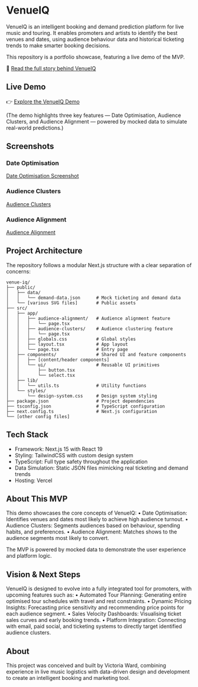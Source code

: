 #  VenueIQ

VenueIQ is an intelligent booking and demand prediction platform for live music and touring. It enables promoters and artists to identify the best venues and dates, using audience behaviour data and historical ticketing trends to make smarter booking decisions.

This repository is a portfolio showcase, featuring a live demo of the MVP.

📖 [Read the full story behind VenueIQ](https://www.notion.so/VenueIQ-2351d53cfded80e68a4afed09bd24c3e)

## Live Demo

👉 [Explore the VenueIQ Demo](https://venue-iq.vercel.app/)

(The demo highlights three key features — Date Optimisation, Audience Clusters, and Audience Alignment — powered by mocked data to simulate real-world predictions.)

## Screenshots

### Date Optimisation

[Date Optimisation Screenshot](https://github.com/vwvw25/venueiq/blob/f7819bdf1aef27483898dd309aec47be9439ab8f/screenshots/Screenshot%202025-07-22%20at%2001.05.16.png)

### Audience Clusters

[Audience Clusters](https://github.com/vwvw25/venueiq/blob/f7819bdf1aef27483898dd309aec47be9439ab8f/screenshots/Screenshot%202025-07-22%20at%2001.06.38.png)

### Audience Alignment

[Audience Alignment](https://github.com/vwvw25/venueiq/blob/c67bdc206fe4b9db8bbc5f9ea9b19b5b0d686989/screenshots/Screenshot%202025-07-22%20at%2001.06.21.png)

## Project Architecture

The repository follows a modular Next.js structure with a clear separation of concerns:

```
venue-iq/
├── public/
│   ├── data/
│   │   └── demand-data.json      # Mock ticketing and demand data
│   └── [various SVG files]       # Public assets
├── src/
│   ├── app/
│   │   ├── audience-alignment/   # Audience alignment feature
│   │   │   └── page.tsx
│   │   ├── audience-clusters/    # Audience clustering feature
│   │   │   └── page.tsx
│   │   ├── globals.css           # Global styles
│   │   ├── layout.tsx            # App layout
│   │   └── page.tsx              # Entry page
│   ├── components/               # Shared UI and feature components
│   │   ├── [content/header components]
│   │   └── ui/                   # Reusable UI primitives
│   │       ├── button.tsx
│   │       └── select.tsx
│   ├── lib/
│   │   └── utils.ts              # Utility functions
│   └── styles/
│       └── design-system.css     # Design system styling
├── package.json                  # Project dependencies
├── tsconfig.json                 # TypeScript configuration
├── next.config.ts                # Next.js configuration
└── [other config files]
```

## Tech Stack
  - Framework: Next.js 15 with React 19
  - Styling: TailwindCSS with custom design system
  - TypeScript: Full type safety throughout the application
  - Data Simulation: Static JSON files mimicking real ticketing
  and demand trends
  - Hosting: Vercel

## About This MVP

This demo showcases the core concepts of VenueIQ:
	•	Date Optimisation: Identifies venues and dates most likely to achieve high audience turnout.
	•	Audience Clusters: Segments audiences based on behaviour, spending habits, and preferences.
	•	Audience Alignment: Matches shows to the audience segments most likely to convert.

The MVP is powered by mocked data to demonstrate the user experience and platform logic.

## Vision & Next Steps

VenueIQ is designed to evolve into a fully integrated tool for promoters, with upcoming features such as:
	•	Automated Tour Planning: Generating entire optimised tour schedules with travel and rest constraints.
	•	Dynamic Pricing Insights: Forecasting price sensitivity and recommending price points for each audience segment.
	•	Sales Velocity Dashboards: Visualising ticket sales curves and early booking trends.
	•	Platform Integration: Connecting with email, paid social, and ticketing systems to directly target identified audience clusters.

## About

This project was conceived and built by Victoria Ward, combining experience in live music logistics with data-driven design and development to create an intelligent booking and marketing tool.
